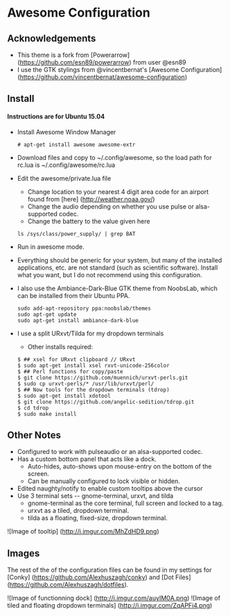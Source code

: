 # Awesome Configuration

## Acknowledgements

* This theme is a fork from [Powerarrow] (https://github.com/esn89/powerarrow) from user @esn89
* I use the GTK stylings from @vincentbernat's [Awesome Configuration] (https://github.com/vincentbernat/awesome-configuration)

## Install

#### Instructions are for Ubuntu 15.04

* Install Awesome Window Manager
    ```shell
    # apt-get install awesome awesome-extr
    ```

* Download files and copy to ~/.config/awesome, so the load path for rc.lua is ~/.config/awesome/rc.lua
* Edit the awesome/private.lua file
    * Change location to your nearest 4 digit area code for an airport found from [here] (http://weather.noaa.gov/)
    * Change the audio depending on whether you use pulse or alsa-supported codec.
    * Change the battery to the value given here
    ```shell
    ls /sys/class/power_supply/ | grep BAT
    ```

* Run in awesome mode.
* Everything should be generic for your system, but many of the installed applications, etc. are not standard (such as scientific software). Install what you want, but I do not recommend using this configuration.
* I also use the Ambiance-Dark-Blue GTK theme from NoobsLab, which can be installed from their Ubuntu PPA.
    ```
    sudo add-apt-repository ppa:noobslab/themes
    sudo apt-get update
    sudo apt-get install ambiance-dark-blue
    ```

* I use a split URxvt/Tilda for my dropdown terminals
    * Other installs required:
    ```shell
    $ ## xsel for URxvt clipboard // URxvt
    $ sudo apt-get install xsel rxvt-unicode-256color
    $ ## Perl functions for copy/paste
    $ git clone https://github.com/muennich/urxvt-perls.git
    $ sudo cp urxvt-perls/* /usr/lib/urxvt/perl/
    $ ## Now tools for the dropdown terminals (tdrop)
    $ sudo apt-get install xdotool
    $ git clone https://github.com/angelic-sedition/tdrop.git
    $ cd tdrop
    $ sudo make install
    ```

## Other Notes

* Configured to work with pulseaudio or an alsa-supported codec.
* Has a custom bottom panel that acts like a dock.
    * Auto-hides, auto-shows upon mouse-entry on the bottom of the screen.
    * Can be manually configured to lock visible or hidden.
* Edited naughty/notify to enable custom tooltips above the cursor
* Use 3 terminal sets -- gnome-terminal, urxvt, and tilda
    * gnome-terminal as the core terminal, full screen and locked to a tag.
    * urxvt as a tiled, dropdown terminal.
    * tilda as a floating, fixed-size, dropdown terminal.

![Image of tooltip]
(http://i.imgur.com/MhZdHD9.png)

## Images

The rest of the of the configuration files can be found in my settings for [Conky] (https://github.com/Alexhuszagh/conky) and [Dot Files] (https://github.com/Alexhuszagh/dotfiles).

![Image of functionning dock]
(http://i.imgur.com/auyIM0A.png)
![Image of tiled and floating dropdown terminals]
(http://i.imgur.com/ZqAPFi4.png)
